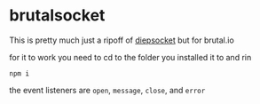 # brutalsocket
This is pretty much just a ripoff of [diepsocket](https://github.com/Cazka/diepsocket/blob/master/src/diepsocket.js) but for brutal.io

for it to work you need to cd to the folder you installed it to and rin 
```
npm i
```
the event listeners are `open`, `message`, `close`, and `error`
